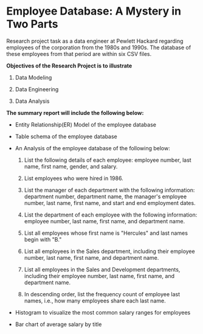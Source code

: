 # Employee Database: A Mystery in Two Parts

Research project task as a data engineer at Pewlett Hackard regarding employees of the corporation from the 1980s and 1990s. 
The database of these employees from that period are within six CSV files.

**Objectives of the Research Project is to illustrate**
1. Data Modeling

2. Data Engineering

3. Data Analysis

**The summary report will include the following below:**
- Entity Relationship(ER) Model of the employee database

- Table schema of the employee database

- An Analysis of the employee database of the following below:
	1. List the following details of each employee: employee number, last name, first name, gender, and salary.

	2. List employees who were hired in 1986.

	3. List the manager of each department with the following information: department number, department name, the manager's employee number, last name, first name, and start and end employment dates.

	4. List the department of each employee with the following information: employee number, last name, first name, and department name.

	5. List all employees whose first name is "Hercules" and last names begin with "B."
	
	6. List all employees in the Sales department, including their employee number, last name, first name, and department name.

	7. List all employees in the Sales and Development departments, including their employee number, last name, first name, and department name.

	8. In descending order, list the frequency count of employee last names, i.e., how many employees share each last name. 

- Histogram to visualize the most common salary ranges for employees

- Bar chart of average salary by title